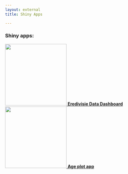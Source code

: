 ```yaml
---
layout: external
title: Shiny Apps

---
```


### Shiny apps:
<a href="https://raw.githubusercontent.com/RobinKoetsier/robinkoetsier.github.io/master/assets/img/shiny/shinyTDL.png">
<img src="https://raw.githubusercontent.com/RobinKoetsier/robinkoetsier.github.io/master/assets/img/shiny/shinyTDL.png"
     style="width:200px">  
<a href="http://tussendelinies.nl/data-dashboard"><strong>Eredivisie Data Dashboard</strong></a>

<a href="https://raw.githubusercontent.com/RobinKoetsier/robinkoetsier.github.io/master/assets/img/shiny/shinyAge.png">
<img src="https://raw.githubusercontent.com/RobinKoetsier/robinkoetsier.github.io/master/assets/img/shiny/shinyAge.png"
     style="width:200px">  
<a href="http://shinynew.robinkoetsier.nl/AppTwo"><strong>Age plot app</strong></a>

